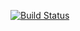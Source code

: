 [![Build Status](https://app.travis-ci.com/Team6ASE2021/MMIAB-PRIMER.svg?token=5PqFNKuWwdmknapJspK9&branch=main)](https://app.travis-ci.com/Team6ASE2021/MMIAB-PRIMER)
